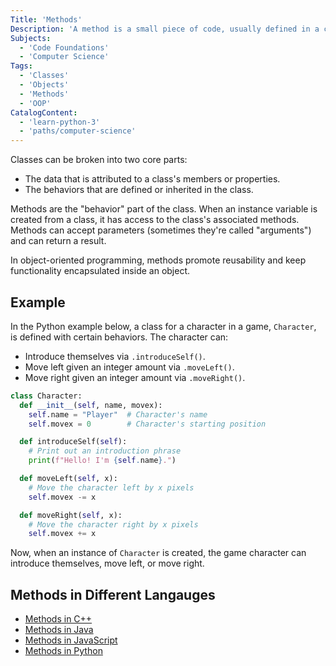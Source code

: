 ```yaml
---
Title: 'Methods'
Description: 'A method is a small piece of code, usually defined in a class, that can be used outside the class and in other parts of the program.'
Subjects:
  - 'Code Foundations'
  - 'Computer Science'
Tags:
  - 'Classes'
  - 'Objects'
  - 'Methods'
  - 'OOP'
CatalogContent:
  - 'learn-python-3'
  - 'paths/computer-science'
---
```


Classes can be broken into two core parts:

- The data that is attributed to a class's members or properties.
- The behaviors that are defined or inherited in the class.

Methods are the "behavior" part of the class. When an instance variable is created from a class, it has access to the class's associated methods. Methods can accept parameters (sometimes they're called "arguments") and can return a result.

In object-oriented programming, methods promote reusability and keep functionality encapsulated inside an object.

## Example

In the Python example below, a class for a character in a game, `Character`, is defined with certain behaviors. The character can:

- Introduce themselves via `.introduceSelf()`.
- Move left given an integer amount via `.moveLeft()`.
- Move right given an integer amount via `.moveRight()`.

```py
class Character:
  def __init__(self, name, movex):
    self.name = "Player"  # Character's name
    self.movex = 0        # Character's starting position

  def introduceSelf(self):
    # Print out an introduction phrase
    print(f"Hello! I'm {self.name}.")

  def moveLeft(self, x):
    # Move the character left by x pixels
    self.movex -= x

  def moveRight(self, x):
    # Move the character right by x pixels
    self.movex += x
```

Now, when an instance of `Character` is created, the game character can introduce themselves, move left, or move right.

## Methods in Different Langauges

- [Methods in C++](https://www.codecademy.com/resources/docs/cpp/methods)
- [Methods in Java](https://www.codecademy.com/resources/docs/java/methods)
- [Methods in JavaScript](https://www.codecademy.com/resources/docs/javascript/methods)
- [Methods in Python](https://www.codecademy.com/resources/docs/python)
